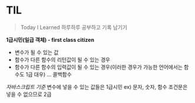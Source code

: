 # TIL
>Today I Learned
>하루하루 공부하고 기록 남기기

**1급시민(일급 객체) - first class citizen**
 - 변수가 될 수 있는 값
 - 함수가 다른 함수의 리턴값이 될 수 있는 경우
 - 함수가 다른 함수의 입력값이 될 수 있는 경우(이러한 경우가 가능한 언어에서는 함수도 1급 대우) ... 콜백함수

*자바스크립트 기준*
변수에 넣을 수 있는 값들은 1급시민 ex) 문자, 숫자, 함수
조건문은 넣을 수 없으므로 2급